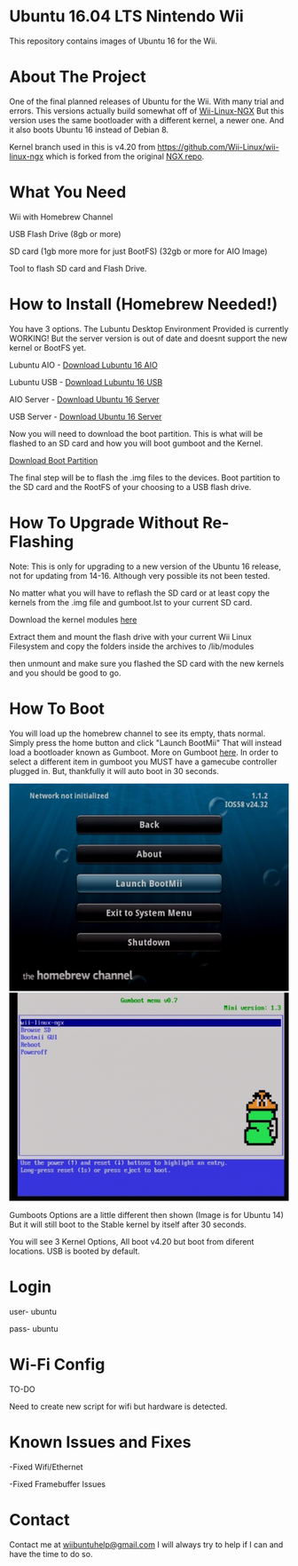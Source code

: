 # Ubuntu 16.04 LTS Nintendo Wii


This repository contains images of Ubuntu 16 for the Wii.

# About The Project
One of the final planned releases of Ubuntu for the Wii. With many trial and errors.
This versions actually build somewhat off of [Wii-Linux-NGX](https://github.com/neagix/wii-linux-ngx)
But this version uses the same bootloader with a different kernel, a newer one. And it also boots Ubuntu 16 instead of Debian 8.

Kernel branch used in this is v4.20 from https://github.com/Wii-Linux/wii-linux-ngx which is forked from the original [NGX repo](https://github.com/neagix/wii-linux-ngx).

# What You Need

Wii with Homebrew Channel

USB Flash Drive (8gb or more)

SD card (1gb more more for just BootFS)
(32gb or more for AIO Image)

Tool to flash SD card and Flash Drive.


# How to Install (Homebrew Needed!)

You have 3 options. The Lubuntu Desktop Environment Provided is currently WORKING!
But the server version is out of date and doesnt support the new kernel or BootFS yet.

Lubuntu AIO - [Download Lubuntu 16 AIO](https://www.dropbox.com/scl/fi/gc8lhf4dsh6lbb7ffms1l/Ubuntu-16-Wii-AIO-2025-05-03-1730.img?rlkey=7uzcc8id9rpu0dnmfxvso3lbc&st=a7avmanc&dl=0)

Lubuntu USB - [Download Lubuntu 16 USB](https://www.dropbox.com/scl/fi/g7iiv6yeojq023ym2sosc/Wiibuntu-16.04-USBFS-2025-05-04-1547.img?rlkey=brlpe7u5to7p7w4ro3yt1wlzy&st=n94r84dx&dl=0)

AIO Server - [Download Ubuntu 16 Server](https://www.dropbox.com/scl/fi/n5qi0s07l5izcbu5rrvpa/Ubuntu-16-SERVER-Wii-AIO.img?rlkey=e71wpnn8wpeyy4z30fm9ksmzm&st=x5lfn1i3&dl=0)

USB Server - [Download Ubuntu 16 Server](https://www.dropbox.com/scl/fi/o1sgnqhkznm7zg3qqqzh4/Wiibuntu-16-Server-USB-2025-05-10-1804.img?rlkey=4ja9k994sloy3hua29h2jr226&st=rzmbwhcf&dl=0)

Now you will need to download the boot partition. This is what will be flashed to an SD card and how you will boot gumboot and the Kernel.

[Download Boot Partition](https://www.dropbox.com/scl/fi/f7f8cf3pjwujr689jxpp7/Wiibuntu-BOOTFS-v5.1-2025-05-04-1523.img?rlkey=vi9xvs7zgog4zmh32qxnxkmfw&st=k86rj4u4&dl=0)

The final step will be to flash the .img files to the devices. Boot partition to the SD card and the RootFS of your choosing to a USB flash drive.

# How To Upgrade Without Re-Flashing

Note: This is only for upgrading to a new version of the Ubuntu 16 release, not for updating from 14-16. Although very possible its not been tested.

No matter what you will have to reflash the SD card or at least copy the kernels from the .img file and gumboot.lst to your current SD card.

Download the kernel modules [here](https://www.dropbox.com/scl/fi/jlc63lpza8cku4293rcgz/4.20.0-wii-modules.zip?rlkey=c1l175fnx1v9f8zc6oq6fu4wn&st=5y33qstw&dl=0)

Extract them and mount the flash drive with your current Wii Linux Filesystem and copy the folders inside the archives to /lib/modules

then unmount and make sure you flashed the SD card with the new kernels and you should be good to go.

# How To Boot
You will load up the homebrew channel to see its empty, thats normal. Simply press the home button and click "Launch BootMii"
That will instead load a bootloader known as Gumboot. More on Gumboot [here](https://neagix.github.io/gumboot/).
In order to select a different item in gumboot you MUST have a gamecube controller plugged in. But, thankfully it will auto boot in 30 seconds.

![alt text](https://github.com/Wiibuntu/Ubuntu14-Wii/blob/main/Screenshots/Screen%20Shot%202023-10-17%20at%205.50.29%20PM.png) ![alt text](https://github.com/Wiibuntu/Ubuntu14-Wii/blob/main/Screenshots/Screen%20Shot%202023-10-17%20at%205.50.53%20PM.png) 

Gumboots Options are a little different then shown (Image is for Ubuntu 14) But it will still boot to the Stable kernel by itself after 30 seconds.

You will see 3 Kernel Options, All boot v4.20 but boot from diferent locations. USB is booted by default.

# Login

user- ubuntu

pass- ubuntu

# Wi-Fi Config

TO-DO

Need to create new script for wifi but hardware is detected.

# Known Issues and Fixes

-Fixed Wifi/Ethernet

-Fixed Framebuffer Issues

# Contact
Contact me at wiibuntuhelp@gmail.com I will always try to help if I can and have the time to do so.

